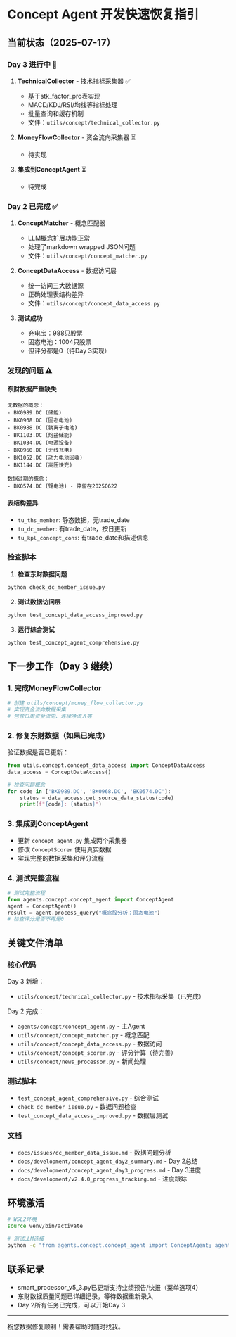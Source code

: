 # Concept Agent 开发快速恢复指引

## 当前状态（2025-07-17）

### Day 3 进行中 🔄
1. **TechnicalCollector** - 技术指标采集器 ✅
   - 基于stk_factor_pro表实现
   - MACD/KDJ/RSI/均线等指标处理
   - 批量查询和缓存机制
   - 文件：`utils/concept/technical_collector.py`

2. **MoneyFlowCollector** - 资金流向采集器 ⏳
   - 待实现

3. **集成到ConceptAgent** ⏳
   - 待完成

### Day 2 已完成 ✅
1. **ConceptMatcher** - 概念匹配器
   - LLM概念扩展功能正常
   - 处理了markdown wrapped JSON问题
   - 文件：`utils/concept/concept_matcher.py`

2. **ConceptDataAccess** - 数据访问层
   - 统一访问三大数据源
   - 正确处理表结构差异
   - 文件：`utils/concept/concept_data_access.py`

3. **测试成功**
   - 充电宝：988只股票
   - 固态电池：1004只股票
   - 但评分都是0（待Day 3实现）

### 发现的问题 ⚠️

#### 东财数据严重缺失
```
无数据的概念：
- BK0989.DC (储能)
- BK0968.DC (固态电池)
- BK0988.DC (钠离子电池)
- BK1103.DC (熔盐储能)
- BK1034.DC (电源设备)
- BK0960.DC (无线充电)
- BK1052.DC (动力电池回收)
- BK1144.DC (高压快充)

数据过期的概念：
- BK0574.DC (锂电池) - 停留在20250622
```

#### 表结构差异
- `tu_ths_member`: 静态数据，无trade_date
- `tu_dc_member`: 有trade_date，按日更新
- `tu_kpl_concept_cons`: 有trade_date和描述信息

### 检查脚本

1. **检查东财数据问题**
```bash
python check_dc_member_issue.py
```

2. **测试数据访问层**
```bash
python test_concept_data_access_improved.py
```

3. **运行综合测试**
```bash
python test_concept_agent_comprehensive.py
```

## 下一步工作（Day 3 继续）

### 1. 完成MoneyFlowCollector
```python
# 创建 utils/concept/money_flow_collector.py
# 实现资金流向数据采集
# 包含日周资金流向、连续净流入等
```

### 2. 修复东财数据（如果已完成）
验证数据是否已更新：
```python
from utils.concept.concept_data_access import ConceptDataAccess
data_access = ConceptDataAccess()

# 检查问题概念
for code in ['BK0989.DC', 'BK0968.DC', 'BK0574.DC']:
    status = data_access.get_source_data_status(code)
    print(f"{code}: {status}")
```

### 3. 集成到ConceptAgent
- 更新 `concept_agent.py` 集成两个采集器
- 修改 `ConceptScorer` 使用真实数据
- 实现完整的数据采集和评分流程

### 4. 测试完整流程
```python
# 测试完整流程
from agents.concept.concept_agent import ConceptAgent
agent = ConceptAgent()
result = agent.process_query("概念股分析：固态电池")
# 检查评分是否不再是0
```

## 关键文件清单

### 核心代码
Day 3 新增：
- `utils/concept/technical_collector.py` - 技术指标采集（已完成）

Day 2 完成：
- `agents/concept/concept_agent.py` - 主Agent
- `utils/concept/concept_matcher.py` - 概念匹配
- `utils/concept/concept_data_access.py` - 数据访问
- `utils/concept/concept_scorer.py` - 评分计算（待完善）
- `utils/concept/news_processor.py` - 新闻处理

### 测试脚本
- `test_concept_agent_comprehensive.py` - 综合测试
- `check_dc_member_issue.py` - 数据问题检查
- `test_concept_data_access_improved.py` - 数据层测试

### 文档
- `docs/issues/dc_member_data_issue.md` - 数据问题分析
- `docs/development/concept_agent_day2_summary.md` - Day 2总结
- `docs/development/concept_agent_day3_progress.md` - Day 3进度
- `docs/development/v2.4.0_progress_tracking.md` - 进度跟踪

## 环境激活
```bash
# WSL2环境
source venv/bin/activate

# 测试LLM连接
python -c "from agents.concept.concept_agent import ConceptAgent; agent = ConceptAgent(); print('LLM连接正常')"
```

## 联系记录
- smart_processor_v5_3.py已更新支持业绩预告/快报（菜单选项4）
- 东财数据质量问题已详细记录，等待数据重新录入
- Day 2所有任务已完成，可以开始Day 3

---
祝您数据修复顺利！需要帮助时随时找我。